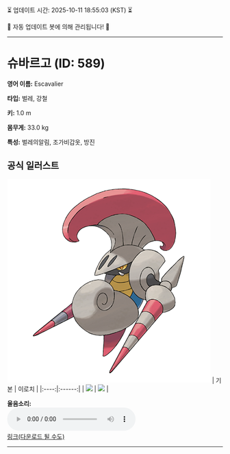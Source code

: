
⏳ 업데이트 시간: 2025-10-11 18:55:03 (KST) ⏳

🤖 자동 업데이트 봇에 의해 관리됩니다! 🤖

---

# 슈바르고 (ID: 589)
**영어 이름:** Escavalier

**타입:** 벌레, 강철

**키:** 1.0 m

**몸무게:** 33.0 kg

**특성:** 벌레의알림, 조가비갑옷, 방진

## 공식 일러스트
![](https://raw.githubusercontent.com/PokeAPI/sprites/master/sprites/pokemon/other/official-artwork/589.png)
| 기본 | 이로치 |
|:----:|:------:|
| <img src="http://play.pokemonshowdown.com/sprites/ani/escavalier.gif" width="200"> | <img src="http://play.pokemonshowdown.com/sprites/ani-shiny/escavalier.gif" width="200"> |

**울음소리:**<br><audio controls src="https://raw.githubusercontent.com/PokeAPI/cries/main/cries/pokemon/latest/589.ogg"></audio><br> [링크(다운로드 될 수도)](https://raw.githubusercontent.com/PokeAPI/cries/main/cries/pokemon/latest/589.ogg)


---
